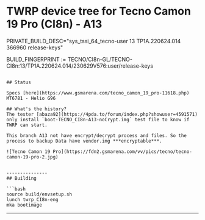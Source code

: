 # TWRP device tree for Tecno Camon 19 Pro (CI8n) - A13


PRIVATE_BUILD_DESC="sys_tssi_64_tecno-user 13 TP1A.220624.014 366960 release-keys"

BUILD_FINGERPRINT := TECNO/CI8n-GL/TECNO-CI8n:13/TP1A.220624.014/230629V576:user/release-keys
```

## Status

Specs [here](https://www.gsmarena.com/tecno_camon_19_pro-11618.php)
MT6781 - Helio G96

## What's the history?
The tester [abaza92](https://4pda.to/forum/index.php?showuser=4591571) only install `boot-TECNO_CI8n-A13-noCrypt.img` test file to know if TWRP can start.

This branch A13 not have encrypt/decrypt process and files. So the process to backup Data have vendor.img ***encryptable***.

![Tecno Camon 19 Pro](https://fdn2.gsmarena.com/vv/pics/tecno/tecno-camon-19-pro-2.jpg)


---------------
## Building

```bash
source build/envsetup.sh
lunch twrp_CI8n-eng
mka bootimage
```
-------------

